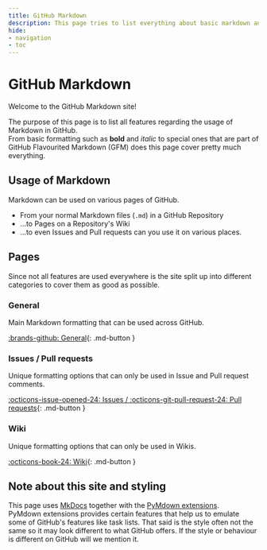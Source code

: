 ```yaml
---
title: GitHub Markdown
description: This page tries to list everything about basic markdown and GitHub flavourited Markdown (GFM)
hide:
- navigation
- toc
---
```


[MkDocs]: https://www.mkdocs.org
[PyMdown extensions]: https://facelessuser.github.io/pymdown-extensions/

# GitHub Markdown
Welcome to the GitHub Markdown site!

The purpose of this page is to list all features regarding the usage of Markdown in GitHub.  
From basic formatting such as **bold** and *italic* to special ones that are part of GitHub Flavourited Markdown (GFM) does this page cover pretty much everything.

## Usage of Markdown
Markdown can be used on various pages of GitHub.

- From your normal Markdown files (`.md`) in a GitHub Repository
- ...to Pages on a Repository's Wiki
- ...to even Issues and Pull requests can you use it on various places.

## Pages
Since not all features are used everywhere is the site split up into different categories to cover them as good as possible.

### General
Main Markdown formatting that can be used across GitHub.

[:brands-github: General](github/general){: .md-button }

### Issues / Pull requests
Unique formatting options that can only be used in Issue and Pull request comments.

[:octicons-issue-opened-24: Issues / :octicons-git-pull-request-24: Pull requests](github/issues-pull-requests){: .md-button }

### Wiki
Unique formatting options that can only be used in Wikis.

[:octicons-book-24: Wiki](github/wiki){: .md-button }

## Note about this site and styling
This page uses [MkDocs] together with the [PyMdown extensions].  
PyMdown extensions provides certain features that help us to emulate some of GitHub's features like task lists. That said is the style often not the same so it may look different to what GitHub offers. If the style or behaviour is different on GitHub will we mention it.

